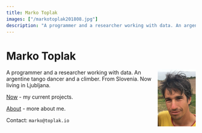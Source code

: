 ```yaml
---
title: Marko Toplak
images: ["/markotoplak201808.jpg"]
description: "A programmer and a researcher working with data. An argentine tango dancer and a climber."
---
```


# Marko Toplak

[<img src="/markotoplak201808_h200.jpg" style="max-width: 20%; float:right; margin-left: 3px;" alt="Marko Toplak's headshot" />](/markotoplak201808.jpg)
A programmer and a researcher working with data. An argentine tango dancer and a climber.
From Slovenia. Now living in Ljubljana.


[Now](/now/) - my current projects.

[About](/about/) - more about me.

Contact: `marko@toplak.io`
